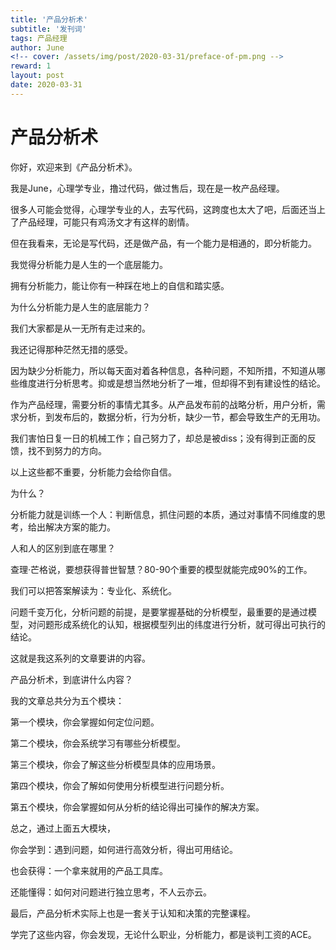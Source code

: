 ```yaml
---
title: '产品分析术'
subtitle: '发刊词'
tags: 产品经理
author: June
<!-- cover: /assets/img/post/2020-03-31/preface-of-pm.png -->
reward: 1
layout: post
date: 2020-03-31
---
```


# 产品分析术

你好，欢迎来到《产品分析术》。

我是June，心理学专业，撸过代码，做过售后，现在是一枚产品经理。

很多人可能会觉得，心理学专业的人，去写代码，这跨度也太大了吧，后面还当上了产品经理，可能只有鸡汤文才有这样的剧情。

但在我看来，无论是写代码，还是做产品，有一个能力是相通的，即分析能力。

我觉得分析能力是人生的一个底层能力。

拥有分析能力，能让你有一种踩在地上的自信和踏实感。

为什么分析能力是人生的底层能力？

我们大家都是从一无所有走过来的。

我还记得那种茫然无措的感受。

因为缺少分析能力，所以每天面对着各种信息，各种问题，不知所措，不知道从哪些维度进行分析思考。抑或是想当然地分析了一堆，但却得不到有建设性的结论。

作为产品经理，需要分析的事情尤其多。从产品发布前的战略分析，用户分析，需求分析，到发布后的，数据分析，行为分析，缺少一节，都会导致生产的无用功。

我们害怕日复一日的机械工作；自己努力了，却总是被diss；没有得到正面的反馈，找不到努力的方向。

以上这些都不重要，分析能力会给你自信。

为什么？

分析能力就是训练一个人：判断信息，抓住问题的本质，通过对事情不同维度的思考，给出解决方案的能力。

人和人的区别到底在哪里？

查理·芒格说，要想获得普世智慧？80-90个重要的模型就能完成90%的工作。

我们可以把答案解读为：专业化、系统化。

问题千变万化，分析问题的前提，是要掌握基础的分析模型，最重要的是通过模型，对问题形成系统化的认知，根据模型列出的纬度进行分析，就可得出可执行的结论。

这就是我这系列的文章要讲的内容。

产品分析术，到底讲什么内容？

我的文章总共分为五个模块：

第一个模块，你会掌握如何定位问题。

第二个模块，你会系统学习有哪些分析模型。

第三个模块，你会了解这些分析模型具体的应用场景。

第四个模块，你会了解如何使用分析模型进行问题分析。

第五个模块，你会掌握如何从分析的结论得出可操作的解决方案。

总之，通过上面五大模块，

你会学到：遇到问题，如何进行高效分析，得出可用结论。

也会获得：一个拿来就用的产品工具库。

还能懂得：如何对问题进行独立思考，不人云亦云。

最后，产品分析术实际上也是一套关于认知和决策的完整课程。

学完了这些内容，你会发现，无论什么职业，分析能力，都是谈判工资的ACE。


